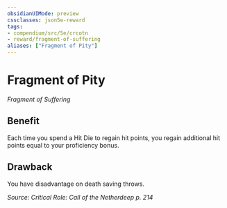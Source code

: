 ```yaml
---
obsidianUIMode: preview
cssclasses: json5e-reward
tags:
- compendium/src/5e/crcotn
- reward/fragment-of-suffering
aliases: ["Fragment of Pity"]
---
```

# Fragment of Pity
*Fragment of Suffering*  

## Benefit

Each time you spend a Hit Die to regain hit points, you regain additional hit points equal to your proficiency bonus.

## Drawback

You have disadvantage on death saving throws.

*Source: Critical Role: Call of the Netherdeep p. 214*